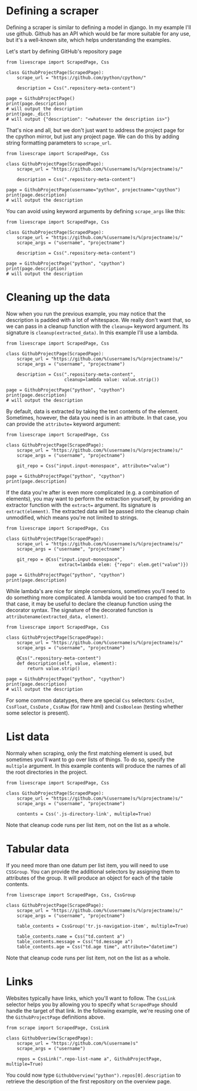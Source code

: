 Defining a scraper
==================

Defining a scraper is similar to defining a model in django. In my example I'll use github. Github has an API which would be far more suitable for any use, but it's a well-known site, which helps understanding the examples.

Let's start by defining GitHub's repository page

    from livescrape import ScrapedPage, Css
    
    class GithubProjectPage(ScrapedPage):
        scrape_url = "https://github.com/python/cpython/"
    
        description = Css(".repository-meta-content")
    
    page = GithubProjectPage()
    print(page.description)
    # will output the description
    print(page._dict)
    # will output {"description": "<whatever the description is>"}
    

That's nice and all, but we don't just want to address the project page for the cpython mirror, but just any project page. We can do this by adding string formatting parameters to `scrape_url`.

    from livescrape import ScrapedPage, Css
    
    class GithubProjectPage(ScrapedPage):
        scrape_url = "https://github.com/%(username)s/%(projectname)s/"
    
        description = Css(".repository-meta-content")
    
    page = GithubProjectPage(username="python", projectname="cpython")
    print(page.description)
    # will output the description

You can avoid using keyword arguments by defining `scrape_args` like this:

    from livescrape import ScrapedPage, Css
    
    class GithubProjectPage(ScrapedPage):
        scrape_url = "https://github.com/%(username)s/%(projectname)s/"
        scrape_args = ("username", "projectname")
    
        description = Css(".repository-meta-content")
    
    page = GithubProjectPage("python", "cpython")
    print(page.description)
    # will output the description


Cleaning up the data
====================

Now when you run the previous example, you may notice that the description is padded with a lot of whitespace. We really don't want that, so we can pass in a cleanup function with the `cleanup=` keyword argument. Its signature is `cleanup(extracted_data)`. In this example I'll use a lambda.

    from livescrape import ScrapedPage, Css
    
    class GithubProjectPage(ScrapedPage):
        scrape_url = "https://github.com/%(username)s/%(projectname)s/"
        scrape_args = ("username", "projectname")
    
        description = Css(".repository-meta-content", 
                          cleanup=lambda value: value.strip())
    
    page = GithubProjectPage("python", "cpython")
    print(page.description)
    # will output the description

By default, data is extracted by taking the text contents of the element. Sometimes, however, the data you need is in an attribute. In that case, you can provide the `attribute=` keyword argument: 

    from livescrape import ScrapedPage, Css
    
    class GithubProjectPage(ScrapedPage):
        scrape_url = "https://github.com/%(username)s/%(projectname)s/"
        scrape_args = ("username", "projectname")
    
        git_repo = Css("input.input-monospace", attribute="value")
    
    page = GithubProjectPage("python", "cpython")
    print(page.description)

If the data you're after is even more complicated (e.g. a combination of elements), you may want to perform the extraction yourself, by providing an extractor function with the `extract=` argument. Its signature is `extract(element)`. The extracted data will be passed into the cleanup chain unmodified, which means you're not limited to strings.

    from livescrape import ScrapedPage, Css
    
    class GithubProjectPage(ScrapedPage):
        scrape_url = "https://github.com/%(username)s/%(projectname)s/"
        scrape_args = ("username", "projectname")
    
        git_repo = @Css("input.input-monospace",
                        extract=lambda elem: {"repo": elem.get("value")})
    
    page = GithubProjectPage("python", "cpython")
    print(page.description)

While lambda's are nice for simple conversions, sometimes you'll need to do something more complicated. A lambda would be too cramped fo that. In that case, it may be useful to declare the cleanup function using the decorator syntax. The signature of the decorated function is `attributename(extracted_data, element)`.

    from livescrape import ScrapedPage, Css
    
    class GithubProjectPage(ScrapedPage):
        scrape_url = "https://github.com/%(username)s/%(projectname)s/"
        scrape_args = ("username", "projectname")
    
        @Css(".repository-meta-content")
        def description(self, value, element):
            return value.strip()
    
    page = GithubProjectPage("python", "cpython")
    print(page.description)
    # will output the description

For some common datatypes, there are special `Css` selectors: `CssInt`, `CssFloat`, `CssDate` , `CssRaw` (for raw html) and `CssBoolean` (testing whether some selector is present).

List data
=========

Normaly when scraping, only the first matching element is used, but sometimes you'll want to go over lists of things. To do so, specify the `multiple` argument. In this example contents will produce the names of all the root directories in the project.

    from livescrape import ScrapedPage, Css
    
    class GithubProjectPage(ScrapedPage):
        scrape_url = "https://github.com/%(username)s/%(projectname)s/"
        scrape_args = ("username", "projectname")
        
        contents = Css('.js-directory-link', multiple=True)

Note that cleanup code runs per list item, not on the list as a whole.

Tabular data
============

If you need more than one datum per list item, you will need to use `CSSGroup`. You can provide the additional selectors by assigning them to attributes of the group. It will produce an object for each of the table contents.

    from livescrape import ScrapedPage, Css, CssGroup
    
    class GithubProjectPage(ScrapedPage):
        scrape_url = "https://github.com/%(username)s/%(projectname)s/"
        scrape_args = ("username", "projectname")
    
        table_contents = CssGroup('tr.js-navigation-item', multiple=True)
    
        table_contents.name = Css("td.content a")
        table_contents.message = Css("td.message a")
        table_contents.age = Css("td.age time", attribute="datetime")

Note that cleanup code runs per list item, not on the list as a whole.

Links
=====

Websites typically have links, which you'll want to follow. The `CssLink` selector helps you by allowing you to specify what `ScrapedPage` should handle the target of that link. In the following example, we're reusing one of the `GithubProjectPage` definitions above.

    from scrape import ScrapedPage, CssLink
    
    class GithubOveriew(ScrapedPage):
        scrape_url = "https://github.com/%(username)s"
        scrape_args = ("username")
        
        repos = CssLink(".repo-list-name a", GithubProjectPage, multiple=True)

You could now type `GithubOverview("python").repos[0].description` to retrieve the description of the first repository on the overview page.
